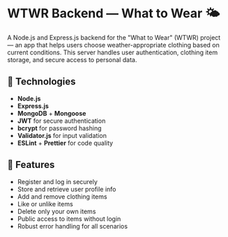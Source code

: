 # WTWR Backend — What to Wear 🌤️

A Node.js and Express.js backend for the "What to Wear" (WTWR) project — an app that helps users choose weather-appropriate clothing based on current conditions. This server handles user authentication, clothing item storage, and secure access to personal data.

## 🔧 Technologies

- **Node.js**
- **Express.js**
- **MongoDB** + **Mongoose**
- **JWT** for secure authentication
- **bcrypt** for password hashing
- **Validator.js** for input validation
- **ESLint** + **Prettier** for code quality

## 🚀 Features

- Register and log in securely
- Store and retrieve user profile info
- Add and remove clothing items
- Like or unlike items
- Delete only your own items
- Public access to items without login
- Robust error handling for all scenarios
